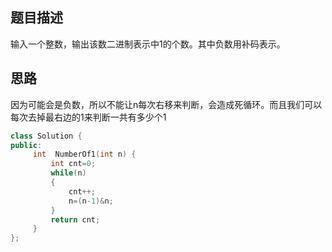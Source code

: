 ## 题目描述
输入一个整数，输出该数二进制表示中1的个数。其中负数用补码表示。

## 思路

因为可能会是负数，所以不能让n每次右移来判断，会造成死循环。而且我们可以每次去掉最右边的1来判断一共有多少个1


```c++
class Solution {
public:
     int  NumberOf1(int n) {
         int cnt=0;
         while(n)
         {
             cnt++;
             n=(n-1)&n;
         }
         return cnt;
     }
};
```
